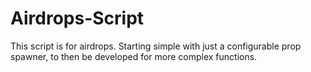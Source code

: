 # Airdrops-Script
This script is for airdrops. Starting simple with just a configurable prop spawner, to then be developed for more complex functions.
